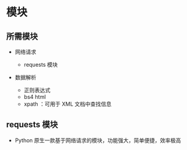 # 模块

## 所需模块

+ 网络请求

  + requests 模块

+ 数据解析

  + 正则表达式
  + bs4 html
  + xpath ：可用于 XML 文档中查找信息

## requests 模块

+ Python 原生一款基于网络请求的模块，功能强大，简单便捷，效率极高
